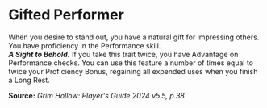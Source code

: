 # Gifted Performer

When you desire to stand out, you have a natural gift for impressing others. You have proficiency in the Performance skill.  
***A Sight to Behold.*** If you take this trait twice, you have Advantage on Performance checks. You can use this feature a number of times equal to twice your Proficiency Bonus, regaining all expended uses when you finish a Long Rest.

**Source:** *Grim Hollow: Player's Guide 2024 v5.5, p.38*